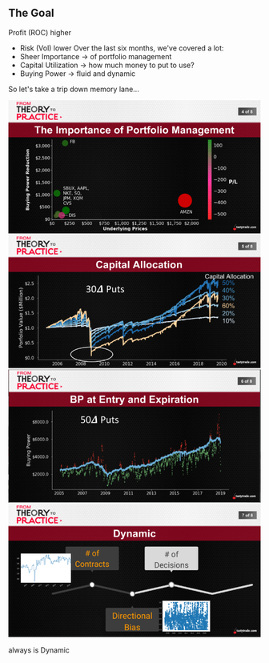 ## The Goal
Profit (ROC) higher
   * Risk (Vol) lower
Over the last six months, we've covered a lot:
* Sheer Importance -> of portfolio management
* Capital Utilization -> how much money to put to use?
* Buying Power -> fluid and dynamic

So let's take a trip down memory lane...

  ![alt text](./img/11.1.png "spy")
  ![alt text](./img/11.2.png "spy")
  ![alt text](./img/11.3.png "spy")  
  ![alt text](./img/11.4.png "spy")    

  always is Dynamic